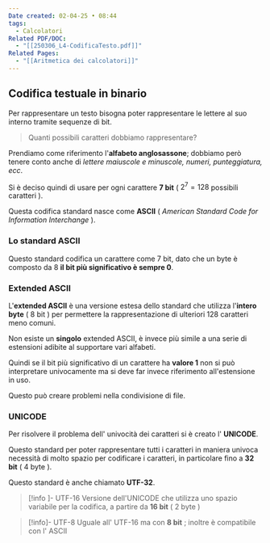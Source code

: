 ```yaml
---
Date created: 02-04-25 • 08:44
tags:
  - Calcolatori
Related PDF/DOC:
  - "[[250306_L4-CodificaTesto.pdf]]"
Related Pages:
  - "[[Aritmetica dei calcolatori]]"
---
```

## Codifica testuale in binario
Per rappresentare un testo bisogna poter rappresentare le lettere al suo interno tramite sequenze di bit.

> Quanti possibili caratteri dobbiamo rappresentare?
 
Prendiamo come riferimento l'**alfabeto anglosassone**; dobbiamo però tenere conto anche di *lettere maiuscole e minuscole, numeri, punteggiatura, ecc*.

Si è deciso quindi di usare per ogni carattere **$7$ bit** ( $2^7=128$ possibili caratteri ). 

Questa codifica standard nasce come **ASCII** ( *American Standard Code for Information Interchange* ).

### Lo standard ASCII
Questo standard codifica un carattere come $7$ bit, dato che un byte è composto da $8$ **il bit più significativo è sempre $0$**.
### Extended ASCII
L'**extended ASCII** è una versione estesa dello standard che utilizza l'**intero byte** ( $8$ bit ) per permettere la rappresentazione di ulteriori $128$ caratteri meno comuni.

Non esiste un **singolo** extended ASCII, è invece più simile a una serie di estensioni  adibite al supportare vari alfabeti.

 Quindi se il bit più significativo di un carattere ha **valore $1$** non si può interpretare univocamente ma si deve far invece riferimento all'estensione in uso.

 Questo può creare problemi nella condivisione di file.

### UNICODE
Per risolvere il problema dell' univocità dei caratteri si è creato l' **UNICODE**.

Questo standard per poter rappresentare tutti i caratteri in maniera univoca necessità di molto spazio per codificare i caratteri, in particolare fino a **$32$ bit** ( $4$ byte ).

Questo standard è anche chiamato **UTF-32**.

> [!info ]- UTF-16
> Versione dell'UNICODE che utilizza uno spazio variabile per la codifica, a partire da **$16$ bit** ( $2$ byte ) 
> 

> [!info]- UTF-8
> Uguale all' UTF-16 ma con **$8$ bit** ; inoltre è compatibile con l' ASCII

